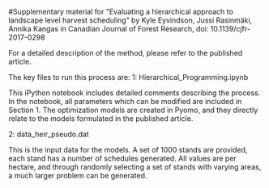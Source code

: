 #Supplementary material for "Evaluating a hierarchical approach to landscape level harvest scheduling" by Kyle Eyvindson, Jussi Rasinmäki, Annika Kangas in Canadian Journal of Forest Research, doi: 10.1139/cjfr-2017-0298

For a detailed description of the method, please refer to the published article.

The key files to run this process are:
1: Hierarchical_Programming.ipynb

This iPython notebook includes detailed comments describing the process. In the notebook, all parameters which can be modified are included in Section 1. The optimization models are created in Pyomo, and they directly relate to the models formulated in the published article.

2: data_heir_pseudo.dat

This is the input data for the models. A set of 1000 stands are provided, each stand has a number of schedules generated. All values are per hectare, and through randomly selecting a set of stands with varying areas, a much larger problem can be generated.
